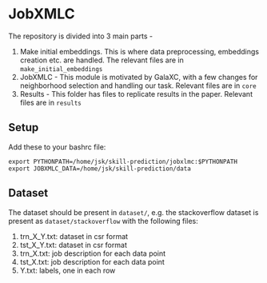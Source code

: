 # JobXMLC

The repository is divided into 3 main parts -
1. Make initial embeddings. This is where data preprocessing, embeddings creation etc. are handled.
The relevant files are in `make_initial_embeddings`
2. JobXMLC - This module is motivated by GalaXC, with a few changes for neighborhood selection and handling our task. Relevant files are in `core`
3. Results - This folder has files to replicate results in the paper. Relevant files are in `results`


## Setup
Add these to your bashrc file:

`export PYTHONPATH=/home/jsk/skill-prediction/jobxlmc:$PYTHONPATH`
`export JOBXMLC_DATA=/home/jsk/skill-prediction/data`

## Dataset
The dataset should be present in `dataset/`, e.g. the stackoverflow dataset is present as `dataset/stackoverflow` with the following files:
1. trn_X_Y.txt: dataset in csr format
2. tst_X_Y.txt: dataset in csr format
3. trn_X.txt: job description for each data point
4. tst_X.txt: job description for each data point
5. Y.txt: labels, one in each row